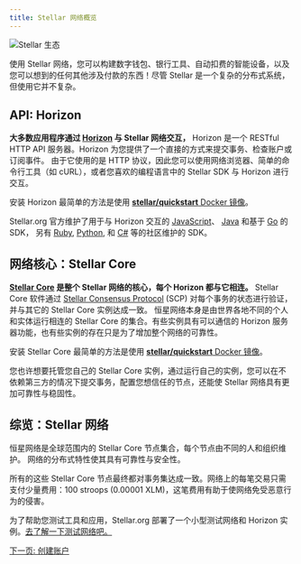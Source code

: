 ```yaml
---
title: Stellar 网络概览
---
```


![Stellar 生态](https://www.stellar.org/wp-content/uploads/2016/06/Stellar-Ecosystem-v031.png)

使用 Stellar 网络，您可以构建数字钱包、银行工具、自动扣费的智能设备，以及您可以想到的任何其他涉及付款的东西！尽管 Stellar 是一个复杂的分布式系统，但使用它并不复杂。

## API: Horizon

**大多数应用程序通过 [Horizon](https://www.stellar.org/developers/horizon/reference/) 与 Stellar 网络交互，** Horizon 是一个 RESTful HTTP API 服务器。Horizon 为您提供了一个直接的方式来提交事务、检查账户或订阅事件。 由于它使用的是 HTTP 协议，因此您可以使用网络浏览器、简单的命令行工具（如 cURL），或者您喜欢的编程语言中的 Stellar SDK 与 Horizon 进行交互。

安装 Horizon 最简单的方法是使用 [**stellar/quickstart** Docker 镜像](https://hub.docker.com/r/stellar/quickstart/)。

Stellar.org 官方维护了用于与 Horizon 交互的 [JavaScript](https://github.com/stellar/js-stellar-sdk)、 [Java](https://github.com/stellar/java-stellar-sdk) 和基于 [Go](https://github.com/stellar/go/tree/master/clients/horizon) 的 SDK， 另有 [Ruby](https://github.com/stellar/ruby-stellar-sdk), [Python](https://github.com/StellarCN/py-stellar-base), 和 [C#](https://github.com/elucidsoft/dotnet-stellar-sdk) 等的社区维护的 SDK。

## 网络核心：Stellar Core

**[Stellar Core](../../stellar-core/learn/admin.html) 是整个 Stellar 网络的核心，每个 Horizon 都与它相连。** Stellar Core 软件通过 [Stellar Consensus Protocol](../concepts/scp.md) (SCP) 对每个事务的状态进行验证，并与其它的 Stellar Core 实例达成一致。 恒星网络本身是由世界各地不同的个人和实体运行相连的 Stellar Core 的集合。有些实例具有可以通信的 Horizon 服务器功能，也有些实例的存在只是为了增加整个网络的可靠性。

安装 Stellar Core 最简单的方法是使用 [**stellar/quickstart** Docker 镜像](https://hub.docker.com/r/stellar/quickstart/)。

您也许想要托管您自己的 Stellar Core 实例，通过运行自己的实例，您可以在不依赖第三方的情况下提交事务，配置您想信任的节点，还能使 Stellar 网络具有更加可靠性与稳固性。

## 综览：Stellar 网络

恒星网络是全球范围内的 Stellar Core 节点集合，每个节点由不同的人和组织维护。 网络的分布式特性使其具有可靠性与安全性。

所有的这些 Stellar Core 节点最终都对事务集达成一致。网络上的每笔交易只需支付少量费用：100 stroops (0.00001 XLM)，这笔费用有助于使网络免受恶意行为的侵害。

为了帮助您测试工具和应用，Stellar.org 部署了一个小型测试网络和 Horizon 实例。[去了解一下测试网络吧。](../concepts/test-net.md)

<div class="sequence-navigation">
  <a class="button button--next" href="create-account.html">下一页: 创建账户</a>
</div>
